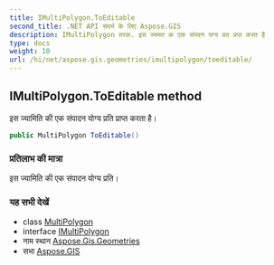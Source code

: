 ```yaml
---
title: IMultiPolygon.ToEditable
second_title: .NET API संदर्भ के लिए Aspose.GIS
description: IMultiPolygon तरक. इस ज्यमत क एक संपदन यग्य प्रत प्रप्त करत है
type: docs
weight: 10
url: /hi/net/aspose.gis.geometries/imultipolygon/toeditable/
---
```

## IMultiPolygon.ToEditable method

इस ज्यामिति की एक संपादन योग्य प्रति प्राप्त करता है।

```csharp
public MultiPolygon ToEditable()
```

### प्रतिलाभ की मात्रा

इस ज्यामिति की एक संपादन योग्य प्रति।

### यह सभी देखें

* class [MultiPolygon](../../multipolygon/)
* interface [IMultiPolygon](../)
* नाम स्थान [Aspose.Gis.Geometries](../../imultipolygon/)
* सभा [Aspose.GIS](../../../)



